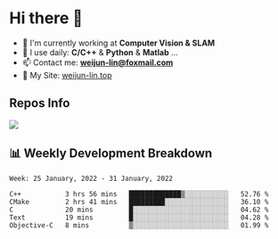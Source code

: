 # Hi there 👋

<!--
**Weijun-Lin/Weijun-Lin** is a ✨ _special_ ✨ repository because its `README.md` (this file) appears on your GitHub profile.

Here are some ideas to get you started:

- 🔭 I’m currently working on ...
- 🌱 I’m currently learning ...
- 👯 I’m looking to collaborate on ...
- 🤔 I’m looking for help with ...
- 💬 Ask me about ...
- 📫 How to reach me: ...
- 😄 Pronouns: ...
- ⚡ Fun fact: ...
-->

- 🏢 I'm currently working at **Computer Vision & SLAM**
- 🚀 I use daily: **C/C++** & **Python** & **Matlab** ...
- 📫 Contact me: **weijun-lin@foxmail.com**
- 🔗 My Site: [weijun-lin.top](weijun-lin.top)

  

## Repos Info
![](https://github-readme-stats.vercel.app/api?username=Weijun-Lin&theme=cobalt)

## 📊 Weekly Development Breakdown

<!--START_SECTION:waka-->
```text
Week: 25 January, 2022 - 31 January, 2022

C++           3 hrs 56 mins   █████████████▒░░░░░░░░░░░   52.76 % 
CMake         2 hrs 41 mins   █████████░░░░░░░░░░░░░░░░   36.10 % 
C             20 mins         █░░░░░░░░░░░░░░░░░░░░░░░░   04.62 % 
Text          19 mins         █░░░░░░░░░░░░░░░░░░░░░░░░   04.28 % 
Objective-C   8 mins          ▒░░░░░░░░░░░░░░░░░░░░░░░░   01.99 % 
```
<!--END_SECTION:waka-->
